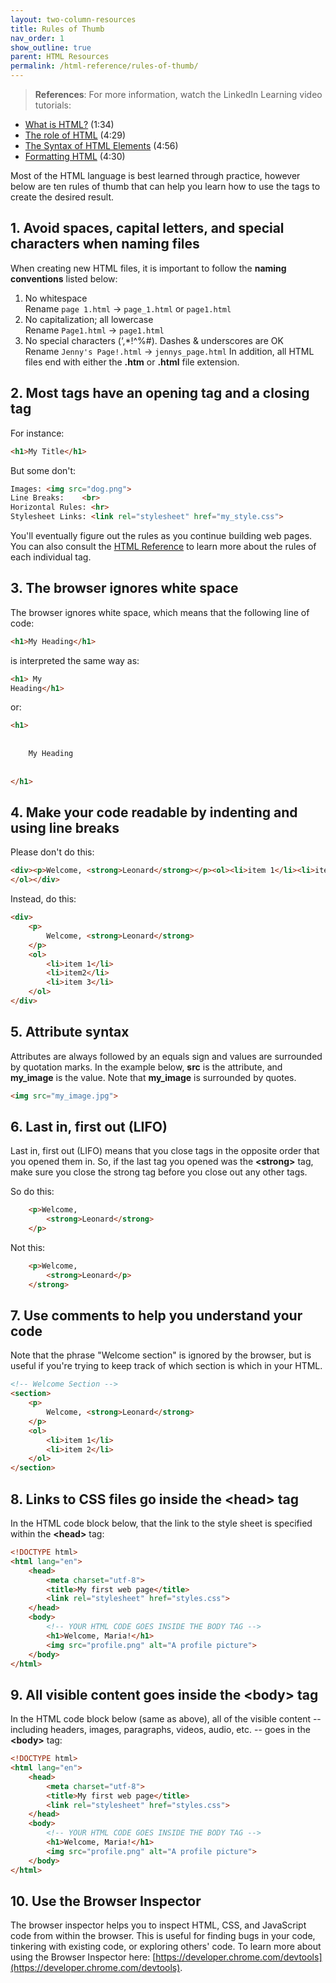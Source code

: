 ```yaml
---
layout: two-column-resources
title: Rules of Thumb
nav_order: 1
show_outline: true
parent: HTML Resources
permalink: /html-reference/rules-of-thumb/
---
```


> **References**:
> For more information, watch the LinkedIn Learning video tutorials:
* <a href="https://www.linkedin.com/learning/html-essential-training-4/what-is-html?resume=false" target="_blank">What is HTML?</a> (1:34)
* <a href="https://www.linkedin.com/learning/html-essential-training-4/the-role-of-html" target="_blank">The role of HTML</a> (4:29)
* <a href="https://www.linkedin.com/learning/html-essential-training-4/the-syntax-of-html-elements" target="_blank">The Syntax of HTML Elements</a> (4:56)
* <a href="https://www.linkedin.com/learning/html-essential-training-4/formatting-html" target="_blank">Formatting HTML</a> (4:30)

Most of the HTML language is best learned through practice, however below are ten rules of thumb that can help you learn how to use the tags to create the desired result.


## 1. Avoid spaces, capital letters, and special characters when naming files
When creating new HTML files, it is important to follow the **naming conventions** listed below:

1. No whitespace<br>
Rename `page 1.html` → `page_1.html` or `page1.html`
2. No capitalization; all lowercase<br>
Rename `Page1.html` → `page1.html`
3. No special characters (‘,*!^%#). Dashes & underscores are OK<br>
Rename `Jenny's Page!.html` → `jennys_page.html`
In addition, all HTML files end with either the **.htm** or **.html** file extension.

## 2. Most tags have an opening tag and a closing tag
For instance:
```html
<h1>My Title</h1>
```
But some don't:

```html
Images: <img src="dog.png">
Line Breaks:	<br>
Horizontal Rules: <hr>
Stylesheet Links: <link rel="stylesheet" href="my_style.css">
```

You'll eventually figure out the rules as you continue building web pages. You can also consult the [HTML Reference](http://www.w3schools.com/html/default.asp) to learn more about the rules of each individual tag.

## 3. The browser ignores white space
The browser ignores white space, which means that the following line of code:
```html
<h1>My Heading</h1>
```
is interpreted the same way as:


```html
<h1> My
Heading</h1>
```
or:
```html
<h1> 
    
    
    My Heading
    
    
</h1>
```
## 4. Make your code readable by indenting and using line breaks

Please don't do this:

```html
<div><p>Welcome, <strong>Leonard</strong></p><ol><li>item 1</li><li>item2</li><li>item 3</li>
</ol></div>
```
Instead, do this:
```html
<div>
    <p>
        Welcome, <strong>Leonard</strong>
    </p>
    <ol>
        <li>item 1</li>
        <li>item2</li>
        <li>item 3</li>
    </ol>
</div>
```
## 5. Attribute syntax
Attributes are always followed by an equals sign and values are surrounded by quotation marks. In the example below, **src** is the attribute, and **my_image** is the value. Note that **my_image** is surrounded by quotes.

```html
<img src="my_image.jpg">
```

## 6. Last in, first out (LIFO)
Last in, first out (LIFO) means that you close tags in the opposite order that you opened them in. So, if the last tag you opened was the **&lt;strong&gt;** tag, make sure you close the strong tag before you close out any other tags.

So do this:

```html
    <p>Welcome,
        <strong>Leonard</strong>
    </p>
```
Not this:
```html
    <p>Welcome,
        <strong>Leonard</p>
    </strong>
```

## 7. Use comments to help you understand your code
Note that the phrase "Welcome section" is ignored by the browser, but is useful if you're trying to keep track of which section is which in your HTML.

```html
<!-- Welcome Section -->
<section>
    <p>
        Welcome, <strong>Leonard</strong>
    </p>
    <ol>
        <li>item 1</li>
        <li>item 2</li>
    </ol>
</section>
```

## 8. Links to CSS files go inside the &lt;head&gt; tag
In the HTML code block below, that the link to the style sheet is specified within the **&lt;head&gt;** tag:
```html
<!DOCTYPE html>
<html lang="en">
    <head>
        <meta charset="utf-8">
        <title>My first web page</title>
        <link rel="stylesheet" href="styles.css">
    </head>
    <body>
        <!-- YOUR HTML CODE GOES INSIDE THE BODY TAG -->
        <h1>Welcome, Maria!</h1>
        <img src="profile.png" alt="A profile picture">
    </body>
</html>
```

## 9. All visible content goes inside the &lt;body&gt; tag
In the HTML code block below (same as above), all of the visible content -- including headers, images, paragraphs, videos, audio, etc. -- goes in the **&lt;body&gt;** tag:

```html
<!DOCTYPE html>
<html lang="en">
    <head>
        <meta charset="utf-8">
        <title>My first web page</title>
        <link rel="stylesheet" href="styles.css">
    </head>
    <body>
        <!-- YOUR HTML CODE GOES INSIDE THE BODY TAG -->
        <h1>Welcome, Maria!</h1>
        <img src="profile.png" alt="A profile picture">
    </body>
</html>
```

## 10. Use the Browser Inspector
The browser inspector helps you to inspect HTML, CSS, and JavaScript code from within the browser. This is useful for finding bugs in your code, tinkering with existing code, or exploring others' code. To learn more about using the Browser Inspector here: [https://developer.chrome.com/devtools](https://developer.chrome.com/devtools).
